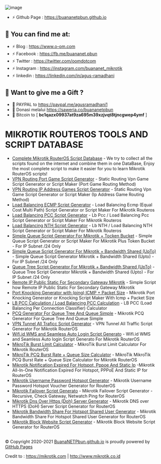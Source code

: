 ![image](https://user-images.githubusercontent.com/42666125/147416579-20a6475d-3b90-4ead-a442-9deaefc19509.png)
- ⚡ Github Page : https://buananetpbun.github.io

## :link: <b>You can find me at:</b>
- ⚡ Blog : https://www.o-om.com
- ⚡ Facebook : https://fb.me/buananet.pbun
- ⚡ Twitter : https://twitter.com/oomdotcom
- ⚡ Instagram : https://instagram.com/buananet_mikrotik
- ⚡ linkedin : https://linkedin.com/in/agus-ramadhani

## :gift_heart: <b>Want to give me a Gift ?</b><br>
- :link: PAYPAL to https://paypal.me/agusramadhani1<br>
- :link: Donasi melalui https://saweria.co/buananetpbun
- :link: Bitcoin to [ <b>bc1qazx09937at9za695m39xzjvqt8tjncgwep4ymf</b> ]

# MIKROTIK ROUTEROS TOOLS AND SCRIPT DATABASE
- <a target="_blank"  href="https://buananetpbun.github.io/mikrotik">Complete Mikrotik RouterOS Script Database</a> - We try to collect all the scripts found on the internet and combine them in one DataBase, Enjoy the most complete script to make it easier for you to learn Mikrotik RouterOS scripts!
- <a target="_blank"  href="https://buananetpbun.github.io/vpn-game-generator.html">VPN Routing Port Game Script Generator</a> - Static Routing Vpn Game Script Generator or Script Maker (Port Game Routing Method) 
- <a target="_blank"  href="https://buananetpbun.github.io/vpn-game-generator2.html">VPN Routing IP Address Games Script Generator</a> - Static Routing Vpn Game Script Generator or Script Maker (Ip Address Game Routing Method)
- <a target="_blank"  href="https://buananetpbun.github.io/ecmp.html">Load Balancing ECMP Script Generator</a> - Load Balancing Ecmp (Equal Cost Multi Path) Script Generator or Script Maker For Mikrotik Routeros
- <a target="_blank"  href="https://buananetpbun.github.io/pcc.html">Load Balancing PCC Script Generator</a> - Lb Pcc / Load Balancing Pcc Script Generator or Script Maker For Mikrotik Routeros
- <a target="_blank"  href="https://buananetpbun.github.io/nth.html">Load Balancing NTH Script Generator</a> - Lb NTH / Load Balancing NTH Script Generator or Script Maker For Mikrotik Routeros
- <a target="_blank"  href="https://buananetpbun.github.io/simple-queue-generator.html">Simple Queue Script Generator For Mikrotik + Tocken Bucket</a> - Simple Queue Script Generator or Script Maker For Mikrotik Plus Token Bucket - For IP Subnet /24 Only
- <a target="_blank"  href="https://buananetpbun.github.io/simple-queue-generator-shared.html">Simple Queue Script Generator For Mikrotik + Bandwidth Shared (UpTo)</a> - Simple Queue Script Generator Mikrotik + Bandwidth Shared (Upto) - For IP Subnet /24 Only
- <a target="_blank"  href="https://buananetpbun.github.io/queue-tree-generator-shared.html">Queue Tree Script Generator For Mikrotik + Bandwidth Shared (UpTo)</a> - Queue Tree Script Generator Mikrotik + Bandwidth Shared (Upto) - For IP Subnet /24 Only
- <a target="_blank"  href="https://buananetpbun.github.io/remote-ip-public-static.html">Remote IP Public Static For Secondary Gateway Mikrotik</a> - Simple Script how Remote IP Public Static For Secondary Gateway Mikrotik
- <a target="_blank"  href="https://buananetpbun.github.io/port-knocking-icmp.html">Port Knocking Generator with (ping) ICMP + Packet Size</a> - Mikrotik Port Knocking Generator or Knocking Script Maker With Icmp + Packet Size
- <a target="_blank"  href="https://buananetpbun.github.io/pcc-calculation.html">LB PCC Calculation / Load Balancing PCC Calculation</a> - LB PCC (Load Balancing Per Connection Classifier) Calculator
- <a target="_blank"  href="https://buananetpbun.github.io/mikrotik-pcq-generator.html">PCQ Generator For Queue Tree And Queue Simple</a> - Mikrotik PCQ Generator For Queue Tree And Queue Simple
- <a target="_blank"  href="https://buananetpbun.github.io/vpn-tunnel-all-traffic-script-generator.html">VPN Tunnel All Traficc Script Generator</a> - VPN Tunnel All Traffic Script Generator For Mikrotik RouterOS
- <a target="_blank"  href="https://buananetpbun.github.io/wifid-wms-seamless.html">Wifi.id WMS and Seamless Auto Login Script Generato</a> - Wifi.id WMS and Seamless Auto login Script Generato For Mikrotik RouterOS
- <a target="_blank"  href="https://buananetpbun.github.io/mikrotik-burst-limit-calculator.html">MikroTik Burst Limit Calculator</a> - MikroTik Burst Limit Calculator For Mikrotik RouterOS
- <a target="_blank"  href="https://buananetpbun.github.io/mikrotik-pcq-burst-rate-queue-size-generator.html">MikroTik PCQ Burst Rate + Queue Size Calculator</a> - MikroTik MikroTik PCQ Burst Rate + Queue Size Calculator for Mikrotik RouterOS
- <a target="_blank"  href="https://buananetpbun.github.io/mikrotik-expired-isolate-pppoe-hotspot.html">Mikrotik Notification Expired For Hotspot, Pppoe And Static Ip</a> -Mikrotik All-In-One Notification Expired For Hotspot, PPPoE And Static IP for RouterOS
- <a target="_blank"  href="https://buananetpbun.github.io/mikrotik-username-password-hotspot-generator.html">Mikrotik Username Password Hotspot Generator</a> - Mikrotik Username Password Hotspot Voucher Generator for RouterOS
- <a target="_blank"  href="https://buananetpbun.github.io/mikrotik-failover-script-generator.html">Mikrotik Failover Script Generato</a> - Mikrotik Failover Script Generator - Recursive, Check Gateway, Netwatch Ping for RouterOS
- <a target="_blank"  href="https://buananetpbun.github.io/mikrotik-dns-over-https-doh.html">Mikrotik Dns Over Https (Doh) Server Generator</a> - Mikrotik DNS over HTTPS (DoH) Server Script Generator for RouterOS
- <a target="_blank"  href="https://buananetpbun.github.io/mikrotik-share-user-multi-login.html">Mikrotik Bandwidth Share For Hotspot Shared User Generator</a> - Mikrotik Bandwidth Share For Hotspot Shared User Generator for RouterOS
- <a target="_blank"  href="https://buananetpbun.github.io/mikrotik-block-website-generator.html">Mikrotik Block Website Script Generator</a> - Mikrotik Block Website Script Generator for RouterOS

<br>
© Copyright 2020-2021 <a href="https://buananetpbun.github.io/">BuanaNETPbun.github.io</a> is proudly powered by <a href="https://pages.github.com/">GitHub Pages</a> <br>

Credit to : https://mikrotik.com | http://www.mikrotik.co.id
